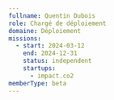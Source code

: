 ```yaml
---
fullname: Quentin Dubois
role: Chargé de déploiement
domaine: Déploiement
missions:
  - start: 2024-03-12
    end: 2024-12-31
    status: independent
    startups:
      - impact.co2
memberType: beta
---
```

